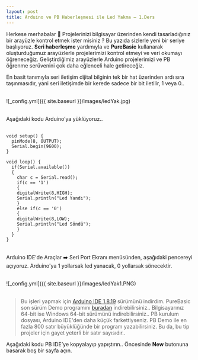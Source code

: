 ```yaml
---
layout: post
title: Arduino ve PB Haberleşmesi ile Led Yakma – 1.Ders
---
```


Herkese merhabalar 👋 Projelerinizi bilgisayar üzerinden kendi tasarladığınız bir arayüzle kontrol etmek ister misiniz ? Bu yazıda sizlerle yeni bir seriye başlıyoruz. **Seri haberleşme** yardımıyla ve **PureBasic** kullanarak oluşturduğumuz arayüzlerle projelerimizi kontrol etmeyi ve veri okumayı öğreneceğiz. Geliştirdiğimiz arayüzlerle Arduino projelerimizi ve PB öğrenme serüvenini çok daha eğlenceli hale getireceğiz. 

En basit tanımıyla seri iletişim dijital bilginin tek bir hat üzerinden ardı sıra taşınmasıdır, yani seri iletişimde bir kerede sadece bir bit iletilir, 1 veya 0..<br><br>

![_config.yml]({{ site.baseurl }}/images/ledYak.jpg) <br><br>

Aşağıdaki kodu Arduino’ya yüklüyoruz..<br><br>

```arduino
void setup() {
  pinMode(8, OUTPUT);
  Serial.begin(9600);
}

void loop() {
  if(Serial.available())
  {
    char c = Serial.read();
    if(c == '1')
    {
    digitalWrite(8,HIGH);
    Serial.println("Led Yandı");
    }
    else if(c == '0')
    {
    digitalWrite(8,LOW);
    Serial.println("Led Söndü");
    }
  }
}
```
<br>
Arduino IDE'de Araçlar ➡️ Seri Port Ekranı menüsünden, aşağıdaki pencereyi açıyoruz. Arduino'ya 1 yollarsak led yanacak, 0 yollarsak sönecektir.<br><br>

![_config.yml]({{ site.baseurl }}/images/ledYak1.PNG) <br><br>

>Bu işleri yapmak için [Arduino IDE 1.8.19](https://downloads.arduino.cc/arduino-1.8.19-windows.zip) sürümünü indirdim. PureBasic son sürüm Demo programını [buradan](https://www.purebasic.com/download.php) indirebilirsiniz.. Bilgisayarınız 64-bit ise Windows 64-bit sürümünü indirebilirsiniz.. PB kurulum dosyası, Arduino IDE'den daha küçük farkettiyseniz. PB Demo ile en fazla 800 satır büyüklüğünde bir program yazabilirsiniz. Bu da, bu tip projeler için gayet yeterli bir satır sayısıdır..

Aşağıdaki kodu PB IDE’ye kopyalayıp yapıştırın.. Öncesinde **New** butonuna basarak boş bir sayfa açın.<br><br>



